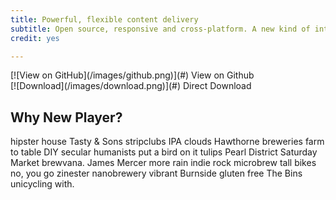 ```yaml
---
title: Powerful, flexible content delivery
subtitle: Open source, responsive and cross-platform. A new kind of interactive media player 
credit: yes

---
```

<div class="col3" markdown="1">
[![View on GitHub](/images/github.png)](#)
View on Github
</div>
<div class="col3" markdown="1">
[![Download](/images/download.png)](#)
Direct Download
</div>

Why New Player?
----------------
<p class="maintext" markdown="1">hipster house Tasty & Sons stripclubs IPA clouds Hawthorne breweries farm to table DIY secular humanists put a bird on it
tulips Pearl District Saturday Market brewvana. James Mercer more rain indie rock microbrew tall bikes no, you go zinester
nanobrewery vibrant Burnside gluten free The Bins unicycling with. </p>